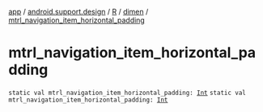 [app](../../../index.md) / [android.support.design](../../index.md) / [R](../index.md) / [dimen](index.md) / [mtrl_navigation_item_horizontal_padding](./mtrl_navigation_item_horizontal_padding.md)

# mtrl_navigation_item_horizontal_padding

`static val mtrl_navigation_item_horizontal_padding: `[`Int`](https://kotlinlang.org/api/latest/jvm/stdlib/kotlin/-int/index.html)
`static val mtrl_navigation_item_horizontal_padding: `[`Int`](https://kotlinlang.org/api/latest/jvm/stdlib/kotlin/-int/index.html)